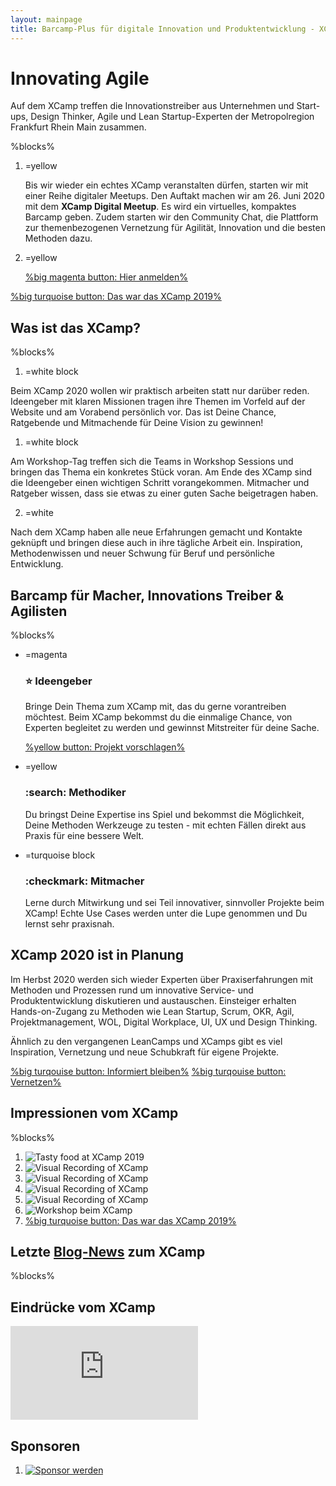 ```yaml
---
layout: mainpage
title: Barcamp-Plus für digitale Innovation und Produktentwicklung - XCamp 2020
---
```


# Innovating Agile

Auf dem XCamp treffen die Innovationstreiber aus Unternehmen und Start-ups, Design Thinker, Agile und Lean Startup-Experten der Metropolregion Frankfurt Rhein Main zusammen.

%blocks%

1. =yellow

   Bis wir wieder ein echtes XCamp veranstalten dürfen, starten wir mit einer Reihe digitaler Meetups. Den Auftakt machen wir am 26. Juni 2020 mit dem **XCamp Digital Meetup**. Es wird ein virtuelles, kompaktes Barcamp geben. Zudem  starten wir den Community Chat, die Plattform zur themenbezogenen Vernetzung für Agilität, Innovation und die besten Methoden dazu.

1. =yellow

   [%big magenta button: Hier anmelden%](meetup/2020-06-26-digital-meetup)

<!--[%big yellow button: Jetzt Ticket kaufen%](tickets)-->
[%big turquoise button: Das war das XCamp 2019%](blog/2019-09-22-impressions-of-xcamp-2019)

## Was ist das XCamp?

%blocks%

1. =white block

  Beim XCamp 2020 wollen wir praktisch arbeiten statt nur darüber reden. Ideengeber mit klaren Missionen tragen ihre Themen im Vorfeld auf der Website und am Vorabend persönlich vor. Das ist Deine Chance, Ratgebende und Mitmachende für Deine Vision zu gewinnen!

1. =white block

  Am Workshop-Tag treffen sich die Teams in Workshop Sessions und bringen das Thema ein konkretes Stück voran. Am Ende des XCamp sind die Ideengeber einen wichtigen Schritt vorangekommen. Mitmacher und Ratgeber wissen, dass sie etwas zu einer guten Sache beigetragen haben.

2. =white

  Nach dem XCamp haben alle neue Erfahrungen gemacht und Kontakte geknüpft und bringen diese auch in ihre tägliche Arbeit ein. Inspiration, Methodenwissen und neuer Schwung für Beruf und persönliche Entwicklung.

## Barcamp für Macher, Innovations Treiber & Agilisten

%blocks%

- =magenta

  ### :star: Ideengeber

  Bringe Dein Thema zum XCamp mit, das du gerne vorantreiben möchtest. Beim XCamp bekommst du die einmalige Chance, von Experten begleitet zu werden und gewinnst Mitstreiter für deine Sache.

  [%yellow button: Projekt vorschlagen%](mailto:purpose@xcamp.co?subject=Projektvorschlag%20für%20das%20XCamp%202020)

- =yellow

  ### :search: Methodiker

  Du bringst Deine Expertise ins Spiel und bekommst die Möglichkeit, Deine Methoden Werkzeuge zu testen - mit echten Fällen direkt aus Praxis für eine bessere Welt.

- =turquoise block

  ### :checkmark: Mitmacher

  Lerne durch Mitwirkung und sei Teil innovativer, sinnvoller Projekte beim XCamp! Echte Use Cases werden unter die Lupe genommen und Du lernst sehr praxisnah.

## XCamp 2020 ist in Planung

Im Herbst 2020 werden sich wieder Experten über Praxiserfahrungen mit Methoden und Prozessen rund um innovative Service- und Produktentwicklung diskutieren und austauschen. Einsteiger erhalten Hands-on-Zugang zu Methoden wie Lean Startup, Scrum, OKR, Agil, Projektmanagement, WOL, Digital Workplace, UI, UX und Design Thinking.

Ähnlich zu den vergangenen LeanCamps und XCamps gibt es viel Inspiration, Vernetzung und neue Schubkraft für eigene Projekte.

[%big turqouise button: Informiert bleiben%](newsletter)
[%big turqouise button: Vernetzen%](netvis)

## Impressionen vom XCamp

%blocks%

1. ![Tasty food at XCamp 2019](blog/media/0-4.jpeg)
2. ![Visual Recording of XCamp](blog/media/0-5.jpeg)
3. ![Visual Recording of XCamp](blog/media/0-6.jpeg)
4. ![Visual Recording of XCamp](blog/media/0-7.jpeg)
5. ![Visual Recording of XCamp](blog/media/0-8.jpeg)
6. ![Workshop beim XCamp](assets/img/xcamp19-2-44.jpg)
7. [%big turquoise button: Das war das XCamp 2019%](blog/2019-09-22-impressions-of-xcamp-2019)

## Letzte [Blog-News](blog) zum XCamp

%blocks%
<ul id="newest-blog-entries"></ul>

## Eindrücke vom XCamp

<iframe src="https://www.youtube.com/embed/bPJKoiXNvz8?feature=oembed&amp;enablejsapi=1&amp;wmode=opaque" frameborder="0" allow="autoplay; encrypted-media" allowfullscreen="" id="player_1" name="fitvid0"></iframe>

<!--
## Das Format des XCamp-->
<!--
1. Das XCamp wird als Open-Space organisiert. Die Inhalte werden von den Teilnehmern selbst bestimmt. Das Format wird auch (Un-) Konferenz bezeichnet. Es eröffnet den Teilnehmern ein Maximum an Interaktion, zudem ein hohes Maß an Inspiration und Lernfortschritt – insbesondere für Neulinge. Schwerpunkt des XCamps liegt auf den Themenfeldern Agiles Management und Innovation im Unternehmenskontext.-->
<!--  
1. Im Hinblick zu einer traditionellen Konferenz gibt es wenige festgelegte Redner. Als Besucher der Konferenz kannst Du, wie jeder andere Teilnehmer, eine eigene Session halten. In dieser diskutierst Du beispielsweise Deine Erfahrungen zu einem Thema oder erhältst Best-Practice-Hinweise von anderen Teilnehmern.-->
<!--  
1. Die Agenda des XCamps, auch als Line-Up bezeichnet, wird in der Session-Planung zu Beginn bestimmt. Jeder Teilnehmer erhält die Chance, einen Beitrag zu leisten und an anderen interessante Beiträge teilzuhaben.-->

## Sponsoren

1. [![Sponsor werden](media/sponsors/Sponsoren_Logos_xcamp_2018__Ihr-Logo_v1.png)](mailto:sponsoring@xcamp.co)

<!--## Netzwerkpartner-->

<div id="location" class="three-boxes">
<div class="map two-cols">
    <!--iframe style="border: 0;"
            src="https://www.google.com/maps/embed?pb=!1m18!1m12!1m3!1d4007.840430949455!2d8.665983995064554!3d50.108191103824126!2m3!1f0!2f0!3f0!3m2!1i1024!2i768!4f13.1!3m3!1m2!1s0x0%3A0x295910c3a828480!2sDB+Systel+GmbH!5e0!3m2!1sen!2sde!4v1563117709421!5m2!1sen!2sde"
            width="100%" height="450" allowfullscreen="allowfullscreen"></iframe-->
</div>

<!--div class="yellow box">
    <p><b>DB Systel GmbH</b><br/>
        Skydeck im Silberturm</p>

    <p>Jürgen-Ponto-Platz 1<br/>
        60329 Frankfurt am Main</p>
</div-->
</div>

